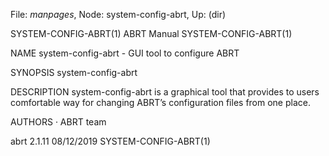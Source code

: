 File: *manpages*,  Node: system-config-abrt,  Up: (dir)

SYSTEM-CONFIG-ABRT(1)             ABRT Manual            SYSTEM-CONFIG-ABRT(1)



NAME
       system-config-abrt - GUI tool to configure ABRT

SYNOPSIS
       system-config-abrt

DESCRIPTION
       system-config-abrt is a graphical tool that provides to users
       comfortable way for changing ABRT’s configuration files from one place.

AUTHORS
       ·   ABRT team



abrt 2.1.11                       08/12/2019             SYSTEM-CONFIG-ABRT(1)
